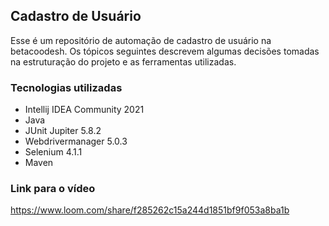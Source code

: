 ## Cadastro de Usuário

Esse é um repositório de automação de cadastro de usuário na betacoodesh. Os tópicos seguintes descrevem algumas decisões tomadas na estruturação do projeto e as ferramentas utilizadas.

### Tecnologias utilizadas

- Intellij IDEA Community 2021
- Java
-  JUnit Jupiter 5.8.2
- Webdrivermanager 5.0.3
- Selenium 4.1.1
- Maven

### Link para o vídeo
https://www.loom.com/share/f285262c15a244d1851bf9f053a8ba1b